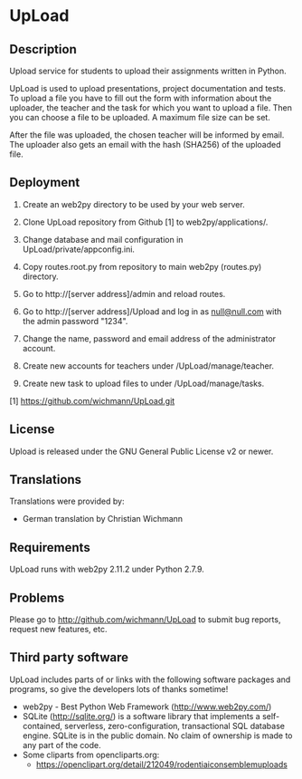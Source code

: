 UpLoad
======

Description
-----------
Upload service for students to upload their assignments written in Python.

UpLoad is used to upload presentations, project documentation and tests. To
upload a file you have to fill out the form with information about the
uploader, the teacher and the task for which you want to upload a file. Then
you can choose a file to be uploaded. A maximum file size can be set.

After the file was uploaded, the chosen teacher will be informed by email.
The uploader also gets an email with the hash (SHA256) of the uploaded file.


Deployment
----------
1) Create an web2py directory to be used by your web server.

2) Clone UpLoad repository from Github [1] to web2py/applications/.

3) Change database and mail configuration in UpLoad/private/appconfig.ini.

4) Copy routes.root.py from repository to main web2py (routes.py) directory.

5) Go to http://[server address]/admin and reload routes.

6) Go to http://[server address]/Upload and log in as null@null.com with the
   admin password "1234".

7) Change the name, password and email address of the administrator account.

8) Create new accounts for teachers under /UpLoad/manage/teacher.

9) Create new task to upload files to under /UpLoad/manage/tasks.

[1] https://github.com/wichmann/UpLoad.git


License
-------
Upload is released under the GNU General Public License v2 or newer.


Translations
------------
Translations were provided by:
* German translation by Christian Wichmann


Requirements
------------
UpLoad runs with web2py 2.11.2 under Python 2.7.9. 


Problems
--------
Please go to http://github.com/wichmann/UpLoad to submit bug reports, request
new features, etc.


Third party software
--------------------
UpLoad includes parts of or links with the following software packages and
programs, so give the developers lots of thanks sometime!

* web2py - Best Python Web Framework (http://www.web2py.com/)
* SQLite (http://sqlite.org/) is a software library that implements a self-
  contained, serverless, zero-configuration, transactional SQL database engine.
  SQLite is in the public domain. No claim of ownership is made to any part of
  the code.
* Some cliparts from opencliparts.org:
   - https://openclipart.org/detail/212049/rodentiaiconsemblemuploads
